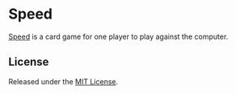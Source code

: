 # Speed

[Speed][Speed-Wikipedia] is a card game for one player to play against the
computer.

## License

Released under the [MIT License][MIT-License].

[Speed-Wikipedia]: https://en.wikipedia.org/wiki/Speed_%28card_game%29     "“Speed (card game) at Wikipedia”"
[MIT-License]:     http://github.com/njonsson/speed/blob/master/License.md "MIT License claim for ‘Speed’"
